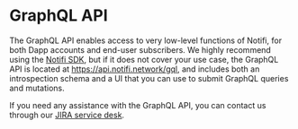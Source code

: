 # GraphQL API

The GraphQL API enables access to very low-level functions of Notifi,
for both Dapp accounts and end-user subscribers. We highly recommend
using the [Notifi SDK](https://github.com/notifi-network/notifi-sdk-ts),
but if it does not cover your use case, the GraphQL API is located at
https://api.notifi.network/gql, and includes both an introspection schema
and a UI that you can use to submit GraphQL queries and mutations.

If you need any assistance with the GraphQL API, you can contact us through our
[JIRA service desk](https://notifi.atlassian.net/servicedesk/customer/portals).
